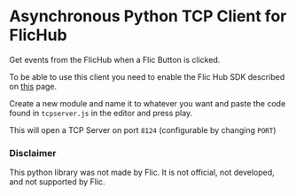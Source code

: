 # Asynchronous Python TCP Client for FlicHub

Get events from the FlicHub when a Flic Button is clicked.

To be able to use this client you need to enable the Flic Hub SDK described on [this](https://flic.io/flic-hub-sdk) page.

Create a new module and name it to whatever you want and paste the code found in `tcpserver.js` in the editor and press play.

This will open a TCP Server on port `8124` (configurable by changing `PORT`)

### Disclaimer
This python library was not made by Flic. It is not official, not developed, and not supported by Flic.
